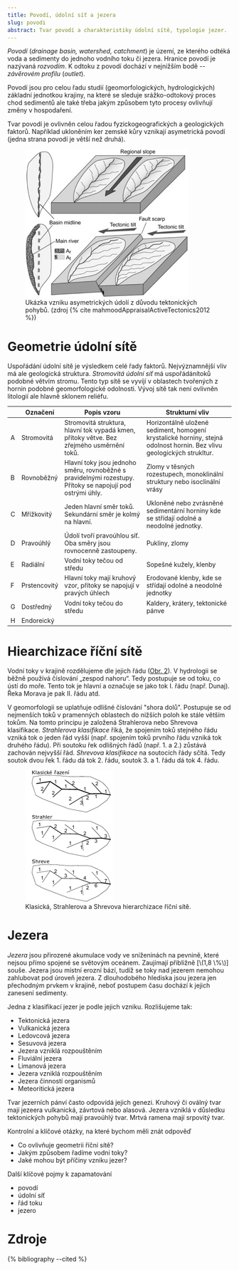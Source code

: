 ```yaml
---
title: Povodí, údolní síť a jezera
slug: povodi
abstract: Tvar povodí a charakteristiky údolní sítě, typologie jezer.
---
```


*Povodí* (*drainage basin, watershed, catchment*) je území, ze kterého odtéká voda a sedimenty do jednoho vodního toku či jezera. Hranice povodí je nazývaná *rozvodím*. K odtoku z povodí dochází v nejnižším bodě -- *závěrovém profilu* (*outlet*).

Povodí jsou pro celou řadu studií (geomorfologických, hydrologických) základní jednotkou krajiny, na které se sleduje srážko-odtokový proces chod sedimentů ale také třeba jakým způsobem tyto procesy ovlivňují změny v hospodaření.

Tvar povodí je ovlivněn celou řadou fyzickogeografických a geologických faktorů. Například ukloněním ker zemské kůry vznikají asymetrická povodí (jedna strana povodí je větší než druhá).

<figure id="fig:watershedtilt">
<img src="/assets/obrazky/povodi/watershed_tilt.jpg" />
<figcaption>Ukázka vzniku asymetrických údolí z důvodu tektonických pohybů. (zdroj {% cite mahmoodAppraisalActiveTectonics2012 %})
</figcaption>
</figure>

# Geometrie údolní sítě

Uspořádání údolní sítě je výsledkem celé řady faktorů. Nejvýznamnější vliv má ale geologická struktura. *Stromovitá údolní síť* má uspořádánítoků podobné větvím stromu. Tento typ sítě se vyvíjí v oblastech tvořených z hornin podobné geomorfologické odolnosti. Vývoj sítě tak není ovlivněn litologií ale hlavně sklonem reliéfu.

<table>
  <thead>
    <tr>
      <th></th>
      <th>Označení</th>
      <th>Popis vzoru</th>
      <th>Strukturní vliv</th>
    </tr>
  </thead>
  <tbody>
    <tr>
      <td>A</td>
      <td>Stromovitá</td>
      <td>Stromovitá struktura, hlavní tok vypadá kmen, přítoky větve. Bez zřejmého usměrnění toků.</td>
      <td>Horizontálně uložené sediment, homogení krystalické horniny, stejná odolnost hornin. Bez vlivu geologických strukltur.</td>
    </tr>
    <tr>
      <td>B</td>
      <td>Rovnoběžný</td>
      <td>Hlavní toky jsou jednoho směru, rovnoběžné s pravidelnými rozestupy. Přítoky se napojují pod ostrými úhly.</td>
      <td>Zlomy v těsných rozestupech, monoklinální struktury nebo isoclinální vrásy</td>
    </tr>
    <tr>
      <td>C</td>
      <td>Mřížkovitý</td>
      <td>Jeden hlavní směr toků. Sekundární směr je kolmý na hlavní.</td>
      <td>Ukloněné nebo zvrásněné sedimentární horniny kde se střídají odolné a neodolné jednotky.</td>
    </tr>
    <tr>
      <td>D</td>
      <td>Pravoúhlý</td>
      <td>Údolí tvoří pravoúhlou síť. Oba směry jsou rovnocenně zastoupeny.</td>
      <td>Pukliny, zlomy</td>
    </tr>
    <tr>
      <td>E</td>
      <td>Radiální</td>
      <td>Vodní toky tečou od středu</td>
      <td>Sopešné kužely, klenby</td>
    </tr>
    <tr>
      <td>F</td>
      <td>Prstencovitý</td>
      <td>Hlavní toky mají kruhový vzor, přítoky se napojují v pravých úhlech</td>
      <td>Erodované klenby, kde se střídají odolné a neodolné jednotky</td>
    </tr>
    <tr>
      <td>G</td>
      <td>Dostředný</td>
      <td>Vodní toky tečou do středu</td>
      <td>Kaldery, krátery, tektonické pánve</td>
    </tr>
    <tr>
      <td>H</td>
      <td>Endoreický</td>
      <td></td>
    </tr>
  </tbody>
</table>

# Hiearchizace říční sítě

Vodní toky v krajině rozdělujeme dle jejich řádu ([Obr. 2](fig:radtoku)). V hydrologii se běžně používá číslování „zespod nahoru“. Tedy postupuje se od toku, co ústí do moře. Tento tok je hlavní a označuje se jako tok I. řádu (např. Dunaj). Řeka Morava je pak II. řádu atd.

V geomorfologii se uplatňuje odlišné číslování "shora dolů". Postupuje se od nejmenších toků v pramenných oblastech do nižších poloh ke stále větším tokům. Na tomto principu je založená Strahlerova nebo Shrevova klasifikace. *Strahlerova klasifikace* říká, že spojením toků stejného řádu vzniká tok o jeden řád vyšší (např. spojením toků prvního řádu vzniká tok druhého řádu). Při soutoku řek odlišných řádů (např. 1. a 2.) zůstává zachován nejvyšší řád. *Shrevova klasifikace* na soutocích řády sčítá. Tedy soutok dvou řek 1. řádu dá tok 2. řádu, soutok 3. a 1. řádu dá tok 4. řádu.

<figure id="fig:radtoku">
<img src="/assets/obrazky/povodi/rad_toku.png" />
<figcaption>Klasická, Strahlerova a Shrevova hierarchizace říční sítě.
</figcaption>
</figure>

# Jezera

*Jezera* jsou přirozené akumulace vody ve sníženinách na pevnině, které nejsou přímo spojené se světovým oceánem. Zaujímají přibližně [\\(1,8 \\%\\)] souše. Jezera jsou místní erozní bází, tudíž se toky nad jezerem nemohou zahlubovat pod úroveň jezera. Z dlouhodobého hlediska jsou jezera jen přechodným prvkem v krajině, neboť postupem času dochází k jejich zanesení sedimenty.

Jedna z klasifikací jezer je podle jejich vzniku. Rozlišujeme tak:
-   Tektonická jezera
-   Vulkanická jezera
-   Ledovcová jezera
-   Sesuvová jezera
-   Jezera vzniklá rozpouštěním
-   Fluviální jezera
-   Limanová jezera 
-   Jezera vzniklá rozpouštěním
-   Jezera činností organismů
-   Meteoritická jezera

Tvar jezerních pánví často odpovídá jejich genezi. Kruhový či oválný tvar mají jezeera vulkanická, závrtová nebo alasová. Jezera vzniklá v důsledku tektonických pohybů mají pravoúhlý tvar. Mrtvá ramena mají srpovitý tvar.

Kontrolní a klíčové otázky, na které bychom měli znát odpověď 
-   Co ovlivňuje geometrii říční sítě?
-   Jakým způsobem řadíme vodní toky?
-   Jaké mohou být příčiny vzniku jezer?


Další klíčové pojmy k zapamatování 
- povodí
- údolní síť
- řád toku
- jezero


# Zdroje 
{% bibliography --cited %}